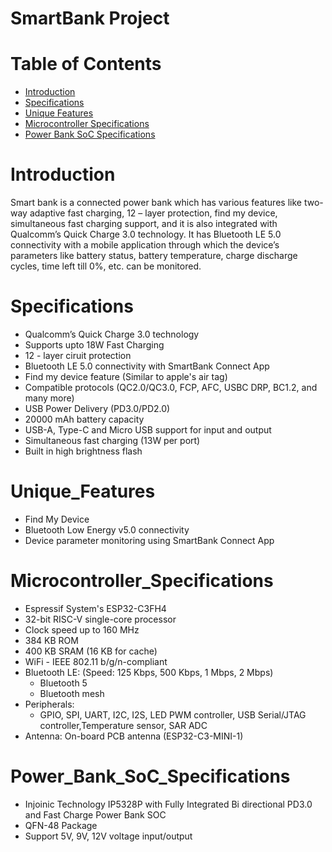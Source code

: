 # SmartBank Project
# Table of Contents
* [Introduction](#Introduction)
* [Specifications](#Specifications)
* [Unique Features](#Unique_Features)
* [Microcontroller Specifications](#Microcontroller_Specifications)
* [Power Bank SoC Specifications](#Power_Bank_SoC_Specifications)

# Introduction
Smart bank is a connected power bank which has various features like two-way adaptive fast charging, 12 – layer protection, find my device, simultaneous fast charging support, and it is also integrated with Qualcomm’s Quick Charge 3.0 technology. It has Bluetooth LE 5.0 connectivity with a mobile application through which the device’s parameters like battery status, battery temperature, charge discharge cycles, time left till 0%, etc. can be monitored.

# Specifications
* Qualcomm’s Quick Charge 3.0 technology
* Supports upto 18W Fast Charging
* 12 - layer ciruit protection
* Bluetooth LE 5.0 connectivity with SmartBank Connect App
* Find my device feature (Similar to apple's air tag)
* Compatible protocols (QC2.0/QC3.0, FCP, AFC, USBC DRP, BC1.2, and many more)
* USB Power Delivery (PD3.0/PD2.0)
* 20000 mAh battery capacity
* USB-A, Type-C and Micro USB support for input and output
* Simultaneous fast charging (13W per port)
* Built in high brightness flash

# Unique_Features
* Find My Device
* Bluetooth Low Energy v5.0 connectivity
* Device parameter monitoring using SmartBank Connect App

# Microcontroller_Specifications
* Espressif System's ESP32-C3FH4
* 32-bit RISC-V single-core processor
* Clock speed up to 160 MHz
* 384 KB ROM
* 400 KB SRAM (16 KB for cache)
* WiFi - IEEE 802.11 b/g/n-compliant
* Bluetooth LE: (Speed: 125 Kbps, 500 Kbps, 1 Mbps, 2 Mbps)
  * Bluetooth 5
  * Bluetooth mesh
* Peripherals: 
  * GPIO, SPI, UART, I2C, I2S, LED PWM controller, USB Serial/JTAG controller,Temperature sensor, SAR ADC
* Antenna: On-board PCB antenna (ESP32-C3-MINI-1)

# Power_Bank_SoC_Specifications
* Injoinic Technology IP5328P with Fully Integrated Bi directional PD3.0 and Fast Charge Power Bank SOC
* QFN-48 Package
* Support 5V, 9V, 12V voltage input/output

